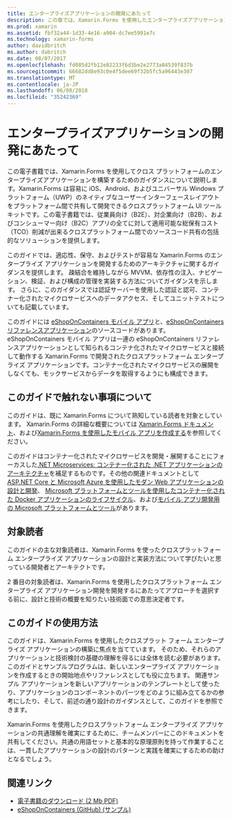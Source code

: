 ```yaml
---
title: エンタープライズアプリケーションの開発にあたって
description: この章では、Xamarin.Forms を使用したエンタープライズアプリケーション開発にあたっての前提事項について説明します。
ms.prod: xamarin
ms.assetid: fbf32a44-1d33-4e16-a904-dc7ee5991e7c
ms.technology: xamarin-forms
author: davidbritch
ms.author: dabritch
ms.date: 08/07/2017
ms.openlocfilehash: fd085d2fb12e82233f6d3be2e2773a84539f837b
ms.sourcegitcommit: 66682dd8e93c0e4f5dee69f32b5fc5a96443e307
ms.translationtype: MT
ms.contentlocale: ja-JP
ms.lasthandoff: 06/08/2018
ms.locfileid: "35242369"
---
```

# <a name="preface-to-enterprise-app-development"></a>エンタープライズアプリケーションの開発にあたって

この電子書籍では、Xamarin.Forms を使用してクロス プラットフォームのエンタープライズアプリケーションを構築するためのガイダンスについて説明します。Xamarin.Forms は容易に iOS、Android、およびユニバーサル Windows プラットフォーム（UWP）のネイティブなユーザーインターフェースレイアウトをプラットフォーム間で共有して開発できるクロスプラットフォーム UI ツールキットです。この電子書籍では、従業員向け（B2E）、対企業向け（B2B）、およびコンシューマー向け（B2C）アプリの全てに対して適用可能な総保有コスト（TCO）削減が出来るクロスプラットフォーム間でのソースコード共有の包括的なソリューションを提供します。

このガイドでは、適応性、保守、およびテストが容易な Xamarin.Forms のエンタープライズ アプリケーションを開発するためのアーキテクチャに関するガイダンスを提供します。 疎結合を維持しながら MVVM、依存性の注入、ナビゲーション、検証、および構成の管理を実装する方法についてガイダンスを示します。 さらに、このガイダンスでは認証サーバーを使用した認証と認可、コンテナー化されたマイクロサービスへのデータアクセス、そしてユニットテストについても記載しています。

このガイドには [eShopOnContainers モバイル アプリ](https://github.com/dotnet-architecture/eShopOnContainers/tree/master/src/Mobile)と、[eShopOnContainers リファレンスアプリケーション](https://github.com/dotnet-architecture/eShopOnContainers)のソースコードがあります。eShopOnContainers モバイル アプリは一連の eShopOnContainers リファレンスアプリケーションとして知られるコンテナ化されたマイクロサービスと接続して動作する Xamarin.Forms で開発されたクロスプラットフォーム エンタープライズ アプリケーションです。コンテナー化されたマイクロサービスの展開をしなくても、モックサービスからデータを取得するようにも構成できます。

## <a name="whats-left-out-of-this-guides-scope"></a>このガイドで触れない事項について

このガイドは、既に Xamarin.Forms について熟知している読者を対象としています。 Xamarin.Forms の詳細な概要については [Xamarin.Forms ドキュメント](~/xamarin-forms/index.yml)、および[Xamarin.Forms を使用したモバイル アプリを作成する](https://aka.ms/xamebook)を参照してください。

このガイドはコンテナー化されたマイクロサービスを開発・展開することにフォーカスした[.NET Microservices: コンテナー化された .NET アプリケーションのアーキテクチャ](https://aka.ms/microservicesebook)を補足するものです。その他の関連ドキュメントとして[ASP.NET Core と Microsoft Azure を使用したモダン Web アプリケーションの設計と開発](http://aka.ms/WebAppEbook)、 [Microsoft プラットフォームとツールを使用したコンテナー化された Docker アプリケーションのライフサイクル](http://aka.ms/dockerlifecycleebook)、および[モバイル アプリ開発用の Microsoft プラットフォームとツール](http://aka.ms/MobAppDev/StndPDF)があります。

## <a name="who-should-use-this-guide"></a>対象読者

このガイドの主な対象読者は、Xamarin.Forms を使ったクロスプラットフォーム エンタープライズ アプリケーションの設計と実装方法について学びたいと思っている開発者とアーキテクトです。

2 番目の対象読者は、Xamarin.Forms を使用したクロスプラットフォーム エンタープライズ アプリケーション開発を開発するにあたってアプローチを選択する前に、設計と技術の概要を知りたい技術面での意思決定者です。

## <a name="how-to-use-this-guide"></a>このガイドの使用方法

このガイドは、Xamarin.Forms を使用したクロスプラット フォーム エンタープライズ アプリケーションの構築に焦点を当てています。 そのため、それらのアプリケーションと技術検討の基礎の理解を得るには全体を読む必要があります。 このガイドとサンプルプログラムは、新しいエンタープライズ アプリケーションを作成するときの開始地点やリファレンスとしても役に立ちます。 関連サンプル アプリケーションを新しいアプリケーションのテンプレートとして使ったり、アプリケーションのコンポーネントのパーツをどのように組み立てるかの参考にしたり、そして、前述の通り設計のガイダンスとして、このガイドを参照できます。

Xamarin.Forms を使用したクロスプラットフォーム エンタープライズ アプリケーションの共通理解を確実にするために、チームメンバーにこのドキュメントを共有してください。共通の用語セットと基本的な原理原則を持って作業することは、一貫したアプリケーションの設計のパターンと実践を確実にするための助けとなるでしょう。

## <a name="related-links"></a>関連リンク

- [電子書籍のダウンロード (2 Mb PDF)](https://aka.ms/xamarinpatternsebook)
- [eShopOnContainers (GitHub) (サンプル)](https://github.com/dotnet-architecture/eShopOnContainers)
